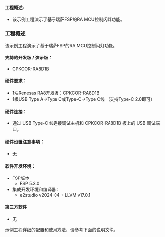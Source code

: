 
#### 工程概述:
* 该示例工程演示了基于瑞萨FSP的RA MCU控制闪灯功能。

### 工程概述

该示例工程演示了基于瑞萨FSP的RA MCU控制闪灯功能。

#### 支持的开发板 / 演示板：
* CPKCOR-RA8D1B

#### 硬件要求：
* 1块Renesas RA8开发板：CPKCOR-RA8D1B
* 1根USB Type A->Type C或Type-C->Type C线 （支持Type-C 2.0即可）

#### 硬件连接：
* 通过 USB Type-C 线连接调试主机和 CPKCOR-RA8D1B 板上的 USB 调试端口。

#### 硬件设置注意事项：
* 无

#### 软件开发环境：
* FSP版本
  * FSP 5.3.0
* 集成开发环境和编译器：
  * e2studio v2024-04 + LLVM v17.0.1

#### 第三方软件
* 无

示例工程详细的配置和使用方法，请参考下面的说明文件。
